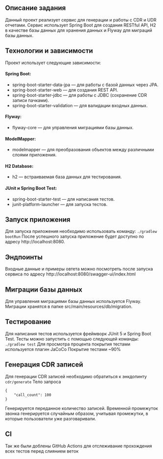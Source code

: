 ## Описание задания
Данный проект реализует сервис для генерации и работы с CDR и UDR отчетами. Сервис использует Spring Boot для создания RESTful API, H2 в качестве базы данных для хранения данных и Flyway для миграций базы данных.

## Технологии и зависимости
Проект использует следующие зависимости:
#### Spring Boot:
- spring-boot-starter-data-jpa — для работы с базой данных через JPA.
- spring-boot-starter-web — для создания REST API.
- spring-boot-starter-jdbc — для работы с JDBC (сохранение CDR записи пачками).
- spring-boot-starter-validation — для валидации входных данных.
#### Flyway:
- flyway-core — для управления миграциями базы данных.
#### ModelMapper:
- modelmapper — для преобразования объектов между различными слоями приложения.
#### H2 Database:
- h2 — встраиваемая база данных для тестирования.
#### JUnit и Spring Boot Test:
- spring-boot-starter-test — для написания тестов.
- junit-platform-launcher — для запуска тестов.
## Запуск приложения
Для запуска приложения необходимо использовать команду:
`./gradlew bootRun`
После успешного запуска приложение будет доступно по адресу http://localhost:8080.
## Эндпоинты
Входные данные и примеры овтета можно посмотреть после запуска сервиса по адресу http://localhost:8080/swagger-ui/index.html
## Миграции базы данных
Для управления миграциями базы данных используется Flyway. 
Миграции хранятся в папке src/main/resources/db/migration.
## Тестирование
Для написания тестов используется фреймворк JUnit 5 и Spring Boot Test. 
Тесты можно запустить с помощью следующей команды:
`./gradlew test`
Для просмотра процента покрытия тестами используется плагин JaCoCo
Покрытие тестами ~90%
## Генерация CDR записей
Для генерации CDR записей необходимо обратиться к энкдопинту `cdr/generate`
Тело запроса
```
{
    "call_count": 100
}
```
Генерируется переданное количество записей. Временной промежуток звонка генерируется случайным образом, учитывая промежутки, в которые пользователи уже разговаривали.
## CI
Так же были доблены GitHub Actions для отслеживание прохождения всех тестов перед слиянием веток
